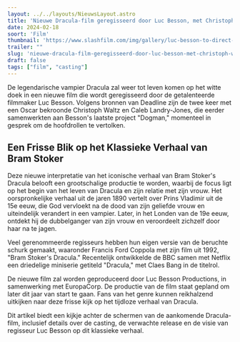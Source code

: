 ```yaml
---
layout: ../../layouts/NieuwsLayout.astro
title: 'Nieuwe Dracula-film geregisseerd door Luc Besson, met Christoph Waltz en Caleb Landry Jones op de planning'
date: 2024-02-18
soort: 'Film'
thumbnail: 'https://www.slashfilm.com/img/gallery/luc-besson-to-direct-dracula-movie-starring-christoph-waltz-and-caleb-landry-jones/intro-1708200350.jpg'
trailer: ""
slug: 'nieuwe-dracula-film-geregisseerd-door-luc-besson-met-christoph-waltz-en-caleb-landry-jones-op-de-planning'
draft: false
tags: ["film", "casting"]
---
```



De legendarische vampier Dracula zal weer tot leven komen op het witte doek in een nieuwe film die wordt geregisseerd door de getalenteerde filmmaker Luc Besson. Volgens bronnen van Deadline zijn de twee keer met een Oscar bekroonde Christoph Waltz en Caleb Landry-Jones, die eerder samenwerkten aan Besson's laatste project "Dogman," momenteel in gesprek om de hoofdrollen te vertolken.

## Een Frisse Blik op het Klassieke Verhaal van Bram Stoker

Deze nieuwe interpretatie van het iconische verhaal van Bram Stoker's Dracula belooft een grootschalige productie te worden, waarbij de focus ligt op het begin van het leven van Dracula en zijn relatie met zijn vrouw. Het oorspronkelijke verhaal uit de jaren 1890 vertelt over Prins Vladimir uit de 15e eeuw, die God vervloekt na de dood van zijn geliefde vrouw en uiteindelijk verandert in een vampier. Later, in het Londen van de 19e eeuw, ontdekt hij de dubbelganger van zijn vrouw en veroordeelt zichzelf door haar na te jagen.

Veel gerenommeerde regisseurs hebben hun eigen versie van de beruchte schurk gemaakt, waaronder Francis Ford Coppola met zijn film uit 1992, "Bram Stoker's Dracula." Recentelijk ontwikkelde de BBC samen met Netflix een driedelige miniserie getiteld "Dracula," met Claes Bang in de titelrol.

De nieuwe film zal worden geproduceerd door Luc Besson Productions, in samenwerking met EuropaCorp. De productie van de film staat gepland om later dit jaar van start te gaan. Fans van het genre kunnen reikhalzend uitkijken naar deze frisse kijk op het tijdloze verhaal van Dracula.

Dit artikel biedt een kijkje achter de schermen van de aankomende Dracula-film, inclusief details over de casting, de verwachte release en de visie van regisseur Luc Besson op dit klassieke verhaal.

